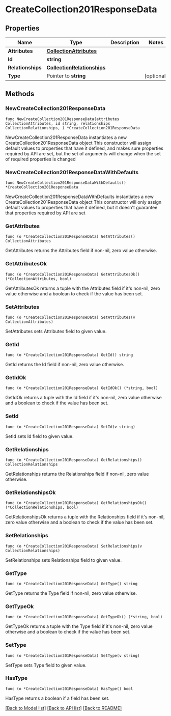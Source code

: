 # CreateCollection201ResponseData

## Properties

Name | Type | Description | Notes
------------ | ------------- | ------------- | -------------
**Attributes** | [**CollectionAttributes**](CollectionAttributes.md) |  | 
**Id** | **string** |  | 
**Relationships** | [**CollectionRelationships**](CollectionRelationships.md) |  | 
**Type** | Pointer to **string** |  | [optional] 

## Methods

### NewCreateCollection201ResponseData

`func NewCreateCollection201ResponseData(attributes CollectionAttributes, id string, relationships CollectionRelationships, ) *CreateCollection201ResponseData`

NewCreateCollection201ResponseData instantiates a new CreateCollection201ResponseData object
This constructor will assign default values to properties that have it defined,
and makes sure properties required by API are set, but the set of arguments
will change when the set of required properties is changed

### NewCreateCollection201ResponseDataWithDefaults

`func NewCreateCollection201ResponseDataWithDefaults() *CreateCollection201ResponseData`

NewCreateCollection201ResponseDataWithDefaults instantiates a new CreateCollection201ResponseData object
This constructor will only assign default values to properties that have it defined,
but it doesn't guarantee that properties required by API are set

### GetAttributes

`func (o *CreateCollection201ResponseData) GetAttributes() CollectionAttributes`

GetAttributes returns the Attributes field if non-nil, zero value otherwise.

### GetAttributesOk

`func (o *CreateCollection201ResponseData) GetAttributesOk() (*CollectionAttributes, bool)`

GetAttributesOk returns a tuple with the Attributes field if it's non-nil, zero value otherwise
and a boolean to check if the value has been set.

### SetAttributes

`func (o *CreateCollection201ResponseData) SetAttributes(v CollectionAttributes)`

SetAttributes sets Attributes field to given value.


### GetId

`func (o *CreateCollection201ResponseData) GetId() string`

GetId returns the Id field if non-nil, zero value otherwise.

### GetIdOk

`func (o *CreateCollection201ResponseData) GetIdOk() (*string, bool)`

GetIdOk returns a tuple with the Id field if it's non-nil, zero value otherwise
and a boolean to check if the value has been set.

### SetId

`func (o *CreateCollection201ResponseData) SetId(v string)`

SetId sets Id field to given value.


### GetRelationships

`func (o *CreateCollection201ResponseData) GetRelationships() CollectionRelationships`

GetRelationships returns the Relationships field if non-nil, zero value otherwise.

### GetRelationshipsOk

`func (o *CreateCollection201ResponseData) GetRelationshipsOk() (*CollectionRelationships, bool)`

GetRelationshipsOk returns a tuple with the Relationships field if it's non-nil, zero value otherwise
and a boolean to check if the value has been set.

### SetRelationships

`func (o *CreateCollection201ResponseData) SetRelationships(v CollectionRelationships)`

SetRelationships sets Relationships field to given value.


### GetType

`func (o *CreateCollection201ResponseData) GetType() string`

GetType returns the Type field if non-nil, zero value otherwise.

### GetTypeOk

`func (o *CreateCollection201ResponseData) GetTypeOk() (*string, bool)`

GetTypeOk returns a tuple with the Type field if it's non-nil, zero value otherwise
and a boolean to check if the value has been set.

### SetType

`func (o *CreateCollection201ResponseData) SetType(v string)`

SetType sets Type field to given value.

### HasType

`func (o *CreateCollection201ResponseData) HasType() bool`

HasType returns a boolean if a field has been set.


[[Back to Model list]](../README.md#documentation-for-models) [[Back to API list]](../README.md#documentation-for-api-endpoints) [[Back to README]](../README.md)


